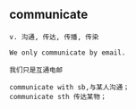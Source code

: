 ## communicate
```
v. 沟通, 传达, 传播, 传染

We only communicate by email.

我们只是互通电邮

communicate with sb,与某人沟通；
communicate sth 传达某物；
```